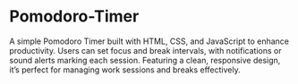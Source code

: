 # Pomodoro-Timer
A simple Pomodoro Timer built with HTML, CSS, and JavaScript to enhance productivity. Users can set focus and break intervals, with notifications or sound alerts marking each session. Featuring a clean, responsive design, it’s perfect for managing work sessions and breaks effectively.
